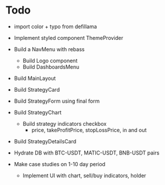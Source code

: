 # Todo

- import color + typo from defillama
- Implement styled component ThemeProvider
- Build a NavMenu with rebass
  - Build Logo component
  - Build DashboardsMenu
- Build MainLayout
- Build StrategyCard
- Build StrategyForm using final form
- Build StrategyChart
  - Build strategy indicators checkbox
    - price, takeProfitPrice, stopLossPrice, in and out
- Build StrategyDetailsCard

- Hydrate DB with BTC-USDT, MATIC-USDT, BNB-USDT pairs
- Make case studies on 1-10 day period
  - Implement UI with chart, sell/buy indicators, holder
